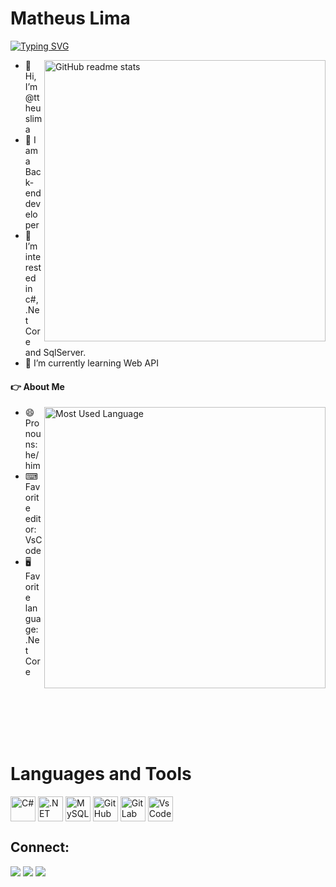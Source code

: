 # Matheus Lima 
<a href="https://git.io/typing-svg"><img src="https://readme-typing-svg.demolab.com?font=Fira+Code&size=22&pause=1000&width=435&lines=Backend+Developer;C%23%2C+.Net+Core%2C++SqlServer" alt="Typing SVG" /></a>

<img src="https://github-readme-stats.vercel.app/api?username=ttheuslima&theme=dark&show_icons=true&include_all_commits=true&hide_border=true&hide=issues&custom_title=Matheus&nbsp;Lima's&nbsp;GitHub&nbsp;Stats&title&private=true" alt="GitHub readme stats" width=450px align=right>

- 👋 Hi, I’m @ttheuslima
- 🌱 I am a Back-end developer
- 👀 I’m interested in c#, .Net Core and SqlServer.
- 🌱 I’m currently learning Web API

#### 👉 About Me
<img src="https://github-readme-stats.vercel.app/api/top-langs/?username=ttheusLima&layout=compact&langs_count=7&theme=dark&hide_border=true&hide=issues" alt="Most Used Language" width=450px align=right>

- 😄 Pronouns: he/him
- ⌨ Favorite editor: VsCode
- 🖥 Favorite language: .Net Core

<br>
<br>
<br>
<br>
<br>

# Languages and Tools
<div>
  <img align="center" alt="C#" height="40" width="40" src="https://cdn.jsdelivr.net/gh/devicons/devicon/icons/csharp/csharp-original.svg" />
  <img align="center" alt=".NET Core" height="40" width="40" src="https://cdn.jsdelivr.net/gh/devicons/devicon/icons/dotnetcore/dotnetcore-original.svg" />
  <img align="center" alt="MySQL" height="40" width="40" src="https://cdn.jsdelivr.net/gh/devicons/devicon/icons/mysql/mysql-original.svg" />
  <img align="center" alt="GitHub" height="40" width="40" src="https://cdn.jsdelivr.net/gh/devicons/devicon/icons/git/git-original.svg" />
  <img align="center" alt="GitLab" height="40" width="40" src="https://cdn.jsdelivr.net/gh/devicons/devicon/icons/gitlab/gitlab-original.svg" />
  <img align="center" alt="VsCode" height="40" width="40" src="https://cdn.jsdelivr.net/gh/devicons/devicon/icons/vscode/vscode-original.svg" />
</div>
  
## Connect:

<div>
<a href="https://www.instagram.com/ttheus_rlima/" target="_blank"><img src="https://img.shields.io/badge/-Instagram-%23E4405F?style=for-the-badge&logo=instagram&logoColor=white" target="_blank"></a>
<!--<a href="https://www.twitch.tv/seu-usuário-aqui" target="_blank"><img src="https://img.shields.io/badge/Twitch-9146FF?style=for-the-badge&logo=twitch&logoColor=white" target="_blank"></a>-->
<a href = "mailto:ttheus.rlima@gmail.com"><img src="https://img.shields.io/badge/Gmail-D14836?style=for-the-badge&logo=gmail&logoColor=white" target="_blank"></a>
<a href="https://www.linkedin.com/in/ttheus/" target="_blank"><img src="https://img.shields.io/badge/-LinkedIn-%230077B5?style=for-the-badge&logo=linkedin&logoColor=white" target="_blank"></a>   
</div>  

<!---
ttheusLima/ttheusLima is a ✨ special ✨ repository because its `README.md` (this file) appears on your GitHub profile.
You can click the Preview link to take a look at your changes.
--->
